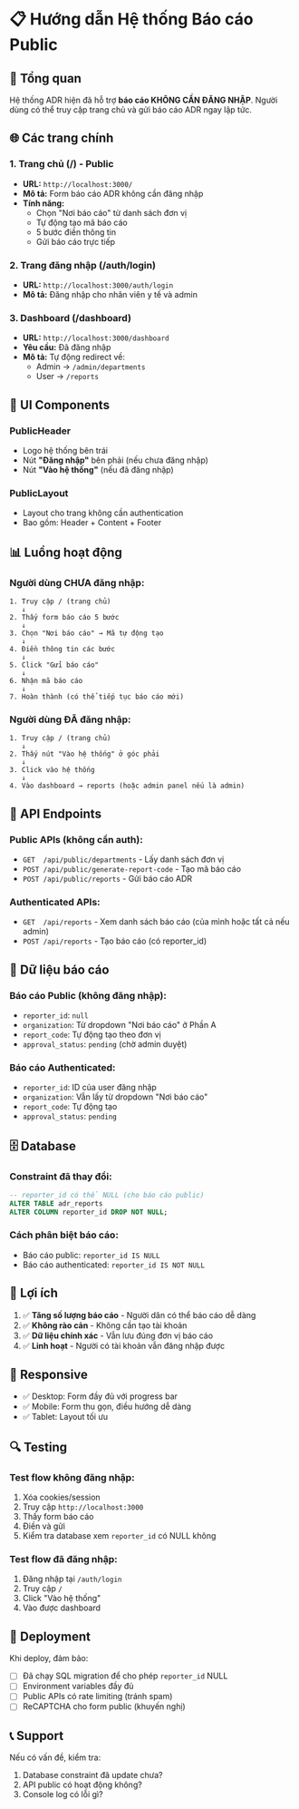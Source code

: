 # 📋 Hướng dẫn Hệ thống Báo cáo Public

## 🎯 Tổng quan

Hệ thống ADR hiện đã hỗ trợ **báo cáo KHÔNG CẦN ĐĂNG NHẬP**. Người dùng có thể truy cập trang chủ và gửi báo cáo ADR ngay lập tức.

## 🌐 Các trang chính

### 1. **Trang chủ (/) - Public**
- **URL:** `http://localhost:3000/`
- **Mô tả:** Form báo cáo ADR không cần đăng nhập
- **Tính năng:**
  - Chọn "Nơi báo cáo" từ danh sách đơn vị
  - Tự động tạo mã báo cáo
  - 5 bước điền thông tin
  - Gửi báo cáo trực tiếp

### 2. **Trang đăng nhập (/auth/login)**
- **URL:** `http://localhost:3000/auth/login`
- **Mô tả:** Đăng nhập cho nhân viên y tế và admin

### 3. **Dashboard (/dashboard)**
- **URL:** `http://localhost:3000/dashboard`
- **Yêu cầu:** Đã đăng nhập
- **Mô tả:** Tự động redirect về:
  - Admin → `/admin/departments`
  - User → `/reports`

## 🎨 UI Components

### **PublicHeader**
- Logo hệ thống bên trái
- Nút **"Đăng nhập"** bên phải (nếu chưa đăng nhập)
- Nút **"Vào hệ thống"** (nếu đã đăng nhập)

### **PublicLayout**
- Layout cho trang không cần authentication
- Bao gồm: Header + Content + Footer

## 📊 Luồng hoạt động

### **Người dùng CHƯA đăng nhập:**
```
1. Truy cập / (trang chủ)
   ↓
2. Thấy form báo cáo 5 bước
   ↓
3. Chọn "Nơi báo cáo" → Mã tự động tạo
   ↓
4. Điền thông tin các bước
   ↓
5. Click "Gửi báo cáo"
   ↓
6. Nhận mã báo cáo
   ↓
7. Hoàn thành (có thể tiếp tục báo cáo mới)
```

### **Người dùng ĐÃ đăng nhập:**
```
1. Truy cập / (trang chủ)
   ↓
2. Thấy nút "Vào hệ thống" ở góc phải
   ↓
3. Click vào hệ thống
   ↓
4. Vào dashboard → reports (hoặc admin panel nếu là admin)
```

## 🔐 API Endpoints

### **Public APIs (không cần auth):**
- `GET  /api/public/departments` - Lấy danh sách đơn vị
- `POST /api/public/generate-report-code` - Tạo mã báo cáo
- `POST /api/public/reports` - Gửi báo cáo ADR

### **Authenticated APIs:**
- `GET  /api/reports` - Xem danh sách báo cáo (của mình hoặc tất cả nếu admin)
- `POST /api/reports` - Tạo báo cáo (có reporter_id)

## 📝 Dữ liệu báo cáo

### **Báo cáo Public (không đăng nhập):**
- `reporter_id`: `null`
- `organization`: Từ dropdown "Nơi báo cáo" ở Phần A
- `report_code`: Tự động tạo theo đơn vị
- `approval_status`: `pending` (chờ admin duyệt)

### **Báo cáo Authenticated:**
- `reporter_id`: ID của user đăng nhập
- `organization`: Vẫn lấy từ dropdown "Nơi báo cáo"
- `report_code`: Tự động tạo
- `approval_status`: `pending`

## 🗄️ Database

### **Constraint đã thay đổi:**
```sql
-- reporter_id có thể NULL (cho báo cáo public)
ALTER TABLE adr_reports 
ALTER COLUMN reporter_id DROP NOT NULL;
```

### **Cách phân biệt báo cáo:**
- Báo cáo public: `reporter_id IS NULL`
- Báo cáo authenticated: `reporter_id IS NOT NULL`

## 🎯 Lợi ích

1. ✅ **Tăng số lượng báo cáo** - Người dân có thể báo cáo dễ dàng
2. ✅ **Không rào cản** - Không cần tạo tài khoản
3. ✅ **Dữ liệu chính xác** - Vẫn lưu đúng đơn vị báo cáo
4. ✅ **Linh hoạt** - Người có tài khoản vẫn đăng nhập được

## 📱 Responsive

- ✅ Desktop: Form đầy đủ với progress bar
- ✅ Mobile: Form thu gọn, điều hướng dễ dàng
- ✅ Tablet: Layout tối ưu

## 🔍 Testing

### **Test flow không đăng nhập:**
1. Xóa cookies/session
2. Truy cập `http://localhost:3000`
3. Thấy form báo cáo
4. Điền và gửi
5. Kiểm tra database xem `reporter_id` có NULL không

### **Test flow đã đăng nhập:**
1. Đăng nhập tại `/auth/login`
2. Truy cập `/` 
3. Click "Vào hệ thống"
4. Vào được dashboard

## 🚀 Deployment

Khi deploy, đảm bảo:
- [ ] Đã chạy SQL migration để cho phép `reporter_id` NULL
- [ ] Environment variables đầy đủ
- [ ] Public APIs có rate limiting (tránh spam)
- [ ] ReCAPTCHA cho form public (khuyến nghị)

## 📞 Support

Nếu có vấn đề, kiểm tra:
1. Database constraint đã update chưa?
2. API public có hoạt động không?
3. Console log có lỗi gì?

